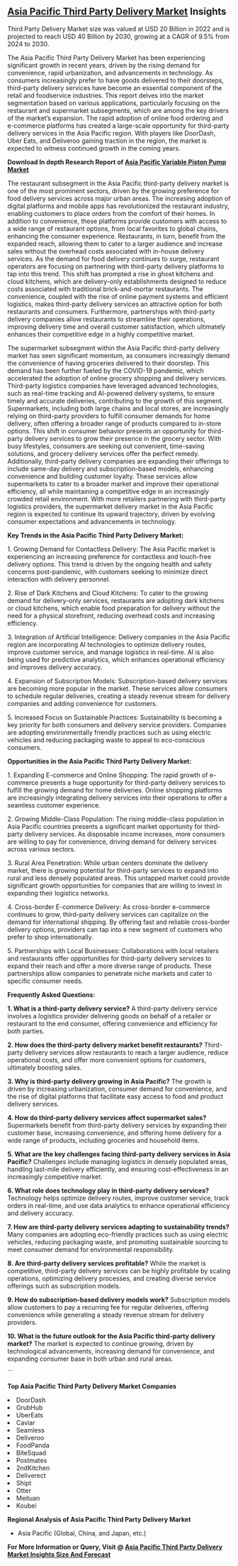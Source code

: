 <h2><a href="https://www.verifiedmarketreports.com/download-sample/?rid=258778&amp;utm_source=Github-Feb&amp;utm_medium=219" target="_blank">Asia Pacific Third Party Delivery Market</a> Insights</h2><p>Third Party Delivery Market size was valued at USD 20 Billion in 2022 and is projected to reach USD 40 Billion by 2030, growing at a CAGR of 9.5% from 2024 to 2030.</p><p><p>The Asia Pacific Third Party Delivery Market has been experiencing significant growth in recent years, driven by the rising demand for convenience, rapid urbanization, and advancements in technology. As consumers increasingly prefer to have goods delivered to their doorsteps, third-party delivery services have become an essential component of the retail and foodservice industries. This report delves into the market segmentation based on various applications, particularly focusing on the restaurant and supermarket subsegments, which are among the key drivers of the market’s expansion. The rapid adoption of online food ordering and e-commerce platforms has created a large-scale opportunity for third-party delivery services in the Asia Pacific region. With players like DoorDash, Uber Eats, and Deliveroo gaining traction in the region, the market is expected to witness continued growth in the coming years. <p><strong>Download In depth Research Report of <a href="https://www.verifiedmarketreports.com/download-sample/?rid=236118&amp;utm_source=Pulse-Dec&amp;utm_medium=219" target="_blank">Asia Pacific Variable Piston Pump Market</a></strong></p></p> <p>The restaurant subsegment in the Asia Pacific third-party delivery market is one of the most prominent sectors, driven by the growing preference for food delivery services across major urban areas. The increasing adoption of digital platforms and mobile apps has revolutionized the restaurant industry, enabling customers to place orders from the comfort of their homes. In addition to convenience, these platforms provide customers with access to a wide range of restaurant options, from local favorites to global chains, enhancing the consumer experience. Restaurants, in turn, benefit from the expanded reach, allowing them to cater to a larger audience and increase sales without the overhead costs associated with in-house delivery services. As the demand for food delivery continues to surge, restaurant operators are focusing on partnering with third-party delivery platforms to tap into this trend. This shift has prompted a rise in ghost kitchens and cloud kitchens, which are delivery-only establishments designed to reduce costs associated with traditional brick-and-mortar restaurants. The convenience, coupled with the rise of online payment systems and efficient logistics, makes third-party delivery services an attractive option for both restaurants and consumers. Furthermore, partnerships with third-party delivery companies allow restaurants to streamline their operations, improving delivery time and overall customer satisfaction, which ultimately enhances their competitive edge in a highly competitive market.</p> <p>The supermarket subsegment within the Asia Pacific third-party delivery market has seen significant momentum, as consumers increasingly demand the convenience of having groceries delivered to their doorstep. This demand has been further fueled by the COVID-19 pandemic, which accelerated the adoption of online grocery shopping and delivery services. Third-party logistics companies have leveraged advanced technologies, such as real-time tracking and AI-powered delivery systems, to ensure timely and accurate deliveries, contributing to the growth of this segment. Supermarkets, including both large chains and local stores, are increasingly relying on third-party providers to fulfill consumer demands for home delivery, often offering a broader range of products compared to in-store options. This shift in consumer behavior presents an opportunity for third-party delivery services to grow their presence in the grocery sector. With busy lifestyles, consumers are seeking out convenient, time-saving solutions, and grocery delivery services offer the perfect remedy. Additionally, third-party delivery companies are expanding their offerings to include same-day delivery and subscription-based models, enhancing convenience and building customer loyalty. These services allow supermarkets to cater to a broader market and improve their operational efficiency, all while maintaining a competitive edge in an increasingly crowded retail environment. With more retailers partnering with third-party logistics providers, the supermarket delivery market in the Asia Pacific region is expected to continue its upward trajectory, driven by evolving consumer expectations and advancements in technology.</p> <p><strong>Key Trends in the Asia Pacific Third Party Delivery Market:</strong></p> <p>1. Growing Demand for Contactless Delivery: The Asia Pacific market is experiencing an increasing preference for contactless and touch-free delivery options. This trend is driven by the ongoing health and safety concerns post-pandemic, with customers seeking to minimize direct interaction with delivery personnel.</p> <p>2. Rise of Dark Kitchens and Cloud Kitchens: To cater to the growing demand for delivery-only services, restaurants are adopting dark kitchens or cloud kitchens, which enable food preparation for delivery without the need for a physical storefront, reducing overhead costs and increasing efficiency.</p> <p>3. Integration of Artificial Intelligence: Delivery companies in the Asia Pacific region are incorporating AI technologies to optimize delivery routes, improve customer service, and manage logistics in real-time. AI is also being used for predictive analytics, which enhances operational efficiency and improves delivery accuracy.</p> <p>4. Expansion of Subscription Models: Subscription-based delivery services are becoming more popular in the market. These services allow consumers to schedule regular deliveries, creating a steady revenue stream for delivery companies and adding convenience for customers.</p> <p>5. Increased Focus on Sustainable Practices: Sustainability is becoming a key priority for both consumers and delivery service providers. Companies are adopting environmentally friendly practices such as using electric vehicles and reducing packaging waste to appeal to eco-conscious consumers.</p> <p><strong>Opportunities in the Asia Pacific Third Party Delivery Market:</strong></p> <p>1. Expanding E-commerce and Online Shopping: The rapid growth of e-commerce presents a huge opportunity for third-party delivery services to fulfill the growing demand for home deliveries. Online shopping platforms are increasingly integrating delivery services into their operations to offer a seamless customer experience.</p> <p>2. Growing Middle-Class Population: The rising middle-class population in Asia Pacific countries presents a significant market opportunity for third-party delivery services. As disposable income increases, more consumers are willing to pay for convenience, driving demand for delivery services across various sectors.</p> <p>3. Rural Area Penetration: While urban centers dominate the delivery market, there is growing potential for third-party services to expand into rural and less densely populated areas. This untapped market could provide significant growth opportunities for companies that are willing to invest in expanding their logistics networks.</p> <p>4. Cross-border E-commerce Delivery: As cross-border e-commerce continues to grow, third-party delivery services can capitalize on the demand for international shipping. By offering fast and reliable cross-border delivery options, providers can tap into a new segment of customers who prefer to shop internationally.</p> <p>5. Partnerships with Local Businesses: Collaborations with local retailers and restaurants offer opportunities for third-party delivery services to expand their reach and offer a more diverse range of products. These partnerships allow companies to penetrate niche markets and cater to specific consumer needs.</p> <p><strong>Frequently Asked Questions:</strong></p> <p><strong>1. What is a third-party delivery service?</strong> A third-party delivery service involves a logistics provider delivering goods on behalf of a retailer or restaurant to the end consumer, offering convenience and efficiency for both parties.</p> <p><strong>2. How does the third-party delivery market benefit restaurants?</strong> Third-party delivery services allow restaurants to reach a larger audience, reduce operational costs, and offer more convenient options for customers, ultimately boosting sales.</p> <p><strong>3. Why is third-party delivery growing in Asia Pacific?</strong> The growth is driven by increasing urbanization, consumer demand for convenience, and the rise of digital platforms that facilitate easy access to food and product delivery services.</p> <p><strong>4. How do third-party delivery services affect supermarket sales?</strong> Supermarkets benefit from third-party delivery services by expanding their customer base, increasing convenience, and offering home delivery for a wide range of products, including groceries and household items.</p> <p><strong>5. What are the key challenges facing third-party delivery services in Asia Pacific?</strong> Challenges include managing logistics in densely populated areas, handling last-mile delivery efficiently, and ensuring cost-effectiveness in an increasingly competitive market.</p> <p><strong>6. What role does technology play in third-party delivery services?</strong> Technology helps optimize delivery routes, improve customer service, track orders in real-time, and use data analytics to enhance operational efficiency and delivery accuracy.</p> <p><strong>7. How are third-party delivery services adapting to sustainability trends?</strong> Many companies are adopting eco-friendly practices such as using electric vehicles, reducing packaging waste, and promoting sustainable sourcing to meet consumer demand for environmental responsibility.</p> <p><strong>8. Are third-party delivery services profitable?</strong> While the market is competitive, third-party delivery services can be highly profitable by scaling operations, optimizing delivery processes, and creating diverse service offerings such as subscription models.</p> <p><strong>9. How do subscription-based delivery models work?</strong> Subscription models allow customers to pay a recurring fee for regular deliveries, offering convenience while generating a steady revenue stream for delivery providers.</p> <p><strong>10. What is the future outlook for the Asia Pacific third-party delivery market?</strong> The market is expected to continue growing, driven by technological advancements, increasing demand for convenience, and expanding consumer base in both urban and rural areas.</p> ```</p><p><strong>Top Asia Pacific Third Party Delivery Market Companies</strong></p><div data-test-id=""><p><li>DoorDash</li><li> GrubHub</li><li> UberEats</li><li> Caviar</li><li> Seamless</li><li> Deliveroo</li><li> FoodPanda</li><li> BiteSquad</li><li> Postmates</li><li> 2ndKitchen</li><li> Deliverect</li><li> Shipt</li><li> Otter</li><li> Meituan</li><li> Koubei</li></p><div><strong>Regional Analysis of&nbsp;Asia Pacific Third Party Delivery Market</strong></div><ul><li dir="ltr"><p dir="ltr">Asia Pacific (Global, China, and Japan, etc.)</p></li></ul><p><strong>For More Information or Query, Visit @&nbsp;</strong><strong><a href="https://www.verifiedmarketreports.com/product/third-party-delivery-market/?utm_source=Github-Feb&amp;utm_medium=219" target="_blank">Asia Pacific Third Party Delivery Market Insights Size And Forecast</a></strong></p></div><h2>&nbsp;</h2><div data-test-id="">&nbsp;</div>
